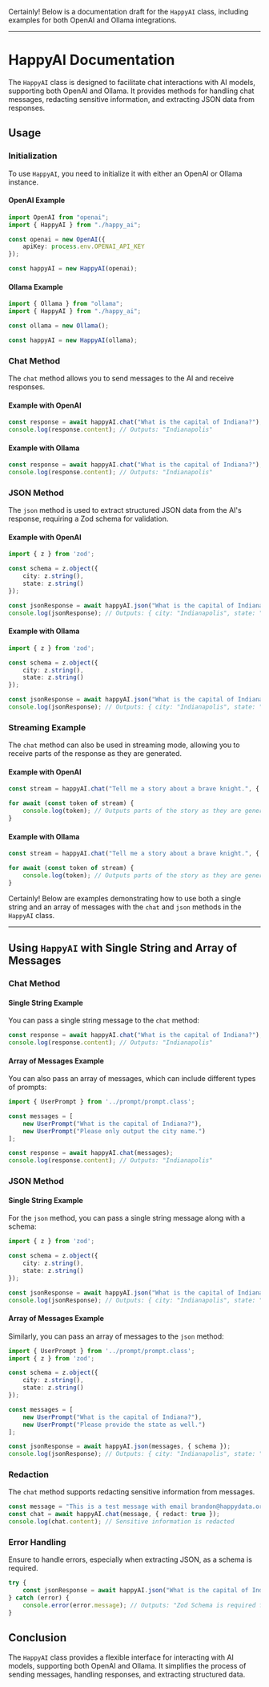 Certainly! Below is a documentation draft for the `HappyAI` class, including examples for both OpenAI and Ollama integrations.

---

# HappyAI Documentation

The `HappyAI` class is designed to facilitate chat interactions with AI models, supporting both OpenAI and Ollama. It provides methods for handling chat messages, redacting sensitive information, and extracting JSON data from responses.


## Usage

### Initialization

To use `HappyAI`, you need to initialize it with either an OpenAI or Ollama instance.

#### OpenAI Example

```typescript
import OpenAI from "openai";
import { HappyAI } from "./happy_ai";

const openai = new OpenAI({
    apiKey: process.env.OPENAI_API_KEY
});

const happyAI = new HappyAI(openai);
```

#### Ollama Example

```typescript
import { Ollama } from "ollama";
import { HappyAI } from "./happy_ai";

const ollama = new Ollama();

const happyAI = new HappyAI(ollama);
```

### Chat Method

The `chat` method allows you to send messages to the AI and receive responses.

#### Example with OpenAI

```typescript
const response = await happyAI.chat("What is the capital of Indiana?");
console.log(response.content); // Outputs: "Indianapolis"
```

#### Example with Ollama

```typescript
const response = await happyAI.chat("What is the capital of Indiana?");
console.log(response.content); // Outputs: "Indianapolis"
```

### JSON Method

The `json` method is used to extract structured JSON data from the AI's response, requiring a Zod schema for validation.

#### Example with OpenAI

```typescript
import { z } from 'zod';

const schema = z.object({
    city: z.string(),
    state: z.string()
});

const jsonResponse = await happyAI.json("What is the capital of Indiana?", { schema });
console.log(jsonResponse); // Outputs: { city: "Indianapolis", state: "Indiana" }
```

#### Example with Ollama

```typescript
import { z } from 'zod';

const schema = z.object({
    city: z.string(),
    state: z.string()
});

const jsonResponse = await happyAI.json("What is the capital of Indiana?", { schema });
console.log(jsonResponse); // Outputs: { city: "Indianapolis", state: "Indiana" }
```

### Streaming Example

The `chat` method can also be used in streaming mode, allowing you to receive parts of the response as they are generated.

#### Example with OpenAI

```typescript
const stream = happyAI.chat("Tell me a story about a brave knight.", { stream: true });

for await (const token of stream) {
    console.log(token); // Outputs parts of the story as they are generated
}
```

#### Example with Ollama

```typescript
const stream = happyAI.chat("Tell me a story about a brave knight.", { stream: true });

for await (const token of stream) {
    console.log(token); // Outputs parts of the story as they are generated
}
```

Certainly! Below are examples demonstrating how to use both a single string and an array of messages with the `chat` and `json` methods in the `HappyAI` class.

---

## Using `HappyAI` with Single String and Array of Messages

### Chat Method

#### Single String Example

You can pass a single string message to the `chat` method:

```typescript
const response = await happyAI.chat("What is the capital of Indiana?");
console.log(response.content); // Outputs: "Indianapolis"
```

#### Array of Messages Example

You can also pass an array of messages, which can include different types of prompts:

```typescript
import { UserPrompt } from '../prompt/prompt.class';

const messages = [
    new UserPrompt("What is the capital of Indiana?"),
    new UserPrompt("Please only output the city name.")
];

const response = await happyAI.chat(messages);
console.log(response.content); // Outputs: "Indianapolis"
```

### JSON Method

#### Single String Example

For the `json` method, you can pass a single string message along with a schema:

```typescript
import { z } from 'zod';

const schema = z.object({
    city: z.string(),
    state: z.string()
});

const jsonResponse = await happyAI.json("What is the capital of Indiana?", { schema });
console.log(jsonResponse); // Outputs: { city: "Indianapolis", state: "Indiana" }
```

#### Array of Messages Example

Similarly, you can pass an array of messages to the `json` method:

```typescript
import { UserPrompt } from '../prompt/prompt.class';
import { z } from 'zod';

const schema = z.object({
    city: z.string(),
    state: z.string()
});

const messages = [
    new UserPrompt("What is the capital of Indiana?"),
    new UserPrompt("Please provide the state as well.")
];

const jsonResponse = await happyAI.json(messages, { schema });
console.log(jsonResponse); // Outputs: { city: "Indianapolis", state: "Indiana" }
```

### Redaction

The `chat` method supports redacting sensitive information from messages.

```typescript
const message = "This is a test message with email brandon@happydata.org and phone 315-444-3211.";
const chat = await happyAI.chat(message, { redact: true });
console.log(chat.content); // Sensitive information is redacted
```

### Error Handling

Ensure to handle errors, especially when extracting JSON, as a schema is required.

```typescript
try {
    const jsonResponse = await happyAI.json("What is the capital of Indiana?");
} catch (error) {
    console.error(error.message); // Outputs: "Zod Schema is required for json output"
}
```

## Conclusion

The `HappyAI` class provides a flexible interface for interacting with AI models, supporting both OpenAI and Ollama. It simplifies the process of sending messages, handling responses, and extracting structured data.